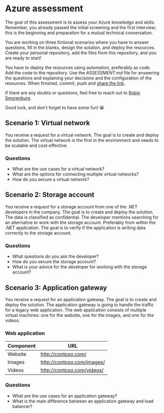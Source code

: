 # Azure assessment
The goal of this assessment is to assess your Azure knowledge and skills. Remember, you already passed the initial screening and the first interview; this is the beginning and preparation for a mutual technical conversation.

You are working on three fictional scenarios where you have to answer questions, fill in the blanks, design the solution, and deploy the resources. Create your personal repository, add the files from this repository, and you are ready to start!

You have to deploy the resources using automation, preferably as code. Add the code to the repository. Use the *ASSESSMENT.md* file for answering the questions and explaining your decisions and the configuration of the resources. When finished, commit, push and [share the link](mailto:robin.smorenburg@linkit.nl).
 
If there are any doubts or questions, feel free to reach out to [Robin Smorenburg](mailto:robin.smorenburg@linkit.nl).

Good luck, and don't forget to have some fun! :grin:

## Scenario 1: Virtual network
You receive a request for a virtual network. The goal is to create and deploy the solution. The virtual network is the first in the environment and needs to be scalable and cost-effective.

### Questions
- What are the use cases for a virtual network?
- What are the options for connecting multiple virtual networks?
- How do you secure a virtual network?

## Scenario 2: Storage account
You receive a request for a storage account from one of the .NET developers in the company. The goal is to create and deploy the solution. The data is classified as confidential. The developer mentions searching for an alternative to work with the storage account. Preferably from within the .NET application. The goal is to verify if the application is writing data correctly to the storage account.

### Questions
- What questions do you ask the developer?
- How do you secure the storage account?
- What is your advice for the developer for working with the storage account?

## Scenario 3: Application gateway
You receive a request for an application gateway. The goal is to create and deploy the solution. The application gateway is going to handle the traffic for a legacy web application. The web application consists of multiple virtual machines: one for the website, one for the images, and one for the videos.

### Web application
| Component | URL                        |
|-----------|----------------------------|
| Website   | http://contoso.com/        |
| Images    | http://contoso.com/images/ |
| Videos    | http://contoso.com/videos/ |

### Questions
- What are the use cases for an application gateway?
- What is the main difference between an application gateway and load balancer?
